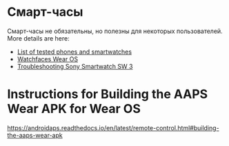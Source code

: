 # Смарт-часы

Смарт-часы не обязательны, но полезны для некоторых пользователей. More details are here:

- [List of tested phones and smartwatches](../Getting-Started/Phones.md)
- [Watchfaces Wear OS](../Configuration/Watchfaces.md)
- [Troubleshooting Sony Smartwatch SW 3](../Usage/SonySW3.md)

# Instructions for Building the AAPS Wear APK for Wear OS
https://androidaps.readthedocs.io/en/latest/remote-control.html#building-the-aaps-wear-apk
